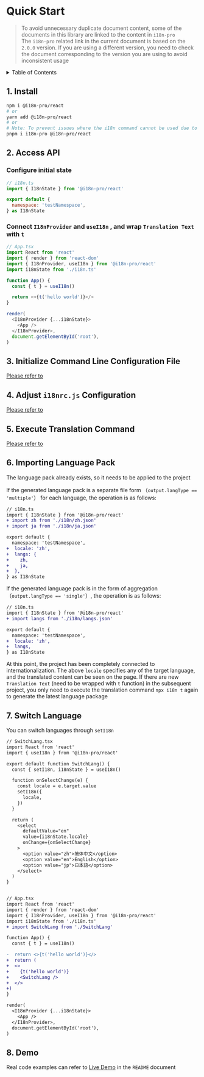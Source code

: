 
# Quick Start

>To avoid unnecessary duplicate document content, some of the documents in this library are linked to the content in  `i18n-pro` <br />The  `i18n-pro`  related link in the current document is based on the  `2.0.0`  version. If you are using a different version, you need to check the document corresponding to the version you are using to avoid inconsistent usage
<details >
  <summary>Table of Contents</summary>

  &emsp;&emsp;[1. Install](#1-install)<br/>
  &emsp;&emsp;[2. Access API](#2-access-api)<br/>
  &emsp;&emsp;&emsp;&emsp;[Configure initial state](#configure-initial-state)<br/>
  &emsp;&emsp;&emsp;&emsp;[Connect  `I18nProvider`  and  `useI18n` , and wrap  `Translation Text`  with  `t` ](#connect--i18nprovider--and--usei18n--and-wrap--translation-text--with--t)<br/>
  &emsp;&emsp;[3. Initialize Command Line Configuration File](#3-initialize-command-line-configuration-file)<br/>
  &emsp;&emsp;[4. Adjust  `i18nrc.js`  Configuration](#4-adjust--i18nrcjs--configuration)<br/>
  &emsp;&emsp;[5. Execute Translation Command](#5-execute-translation-command)<br/>
  &emsp;&emsp;[6. Importing Language Pack](#6-importing-language-pack)<br/>
  &emsp;&emsp;[7. Switch Language](#7-switch-language)<br/>
  &emsp;&emsp;[8. Demo](#8-demo)<br/>

</details>

## 1. Install

```bash
npm i @i18n-pro/react
# or
yarn add @i18n-pro/react
# or
# Note: To prevent issues where the i18n command cannot be used due to ghost dependencies, it is essential to install i18n-pro when using pnpm
pnpm i i18n-pro @i18n-pro/react
```

## 2. Access API

### Configure initial state

```js
// i18n.ts
import { I18nState } from '@i18n-pro/react'

export default {
  namespace: 'testNamespace',
} as I18nState
```

### Connect  `I18nProvider`  and  `useI18n` , and wrap  `Translation Text`  with  `t` 

```js
// App.tsx
import React from 'react'
import { render } from 'react-dom'
import { I18nProvider, useI18n } from '@i18n-pro/react'
import i18nState from './i18n.ts'

function App() {
  const { t } = useI18n()

  return <>{t('hello world')}</>
}

render(
  <I18nProvider {...i18nState}>
    <App />
  </I18nProvider>,
  document.getElementById('root'),
)
```


## 3. Initialize Command Line Configuration File
[Please refer to](https://github.com/i18n-pro/core/blob/v2.0.0/docs/dist/USAGE.md#3-initialize-command-line-configuration-file)

## 4. Adjust  `i18nrc.js`  Configuration
[Please refer to](https://github.com/i18n-pro/core/blob/v2.0.0/docs/dist/USAGE.md#4-adjust--i18nrcjs--configuration)

## 5. Execute Translation Command
[Please refer to](https://github.com/i18n-pro/core/blob/v2.0.0/docs/dist/USAGE.md#5-execute-translation-command)

## 6. Importing Language Pack
The language pack already exists, so it needs to be applied to the project

If the generated language pack is a separate file form （`output.langType == 'multiple'`） for each language, the operation is as follows:
```diff
// i18n.ts
import { I18nState } from '@i18n-pro/react'
+ import zh from './i18n/zh.json'
+ import ja from './i18n/ja.json'

export default {
  namespace: 'testNamespace',
+  locale: 'zh',
+  langs: {
+    zh,
+    ja,
+  },
} as I18nState
```
If the generated language pack is in the form of aggregation （`output.langType == 'single'`）, the operation is as follows:
```diff
// i18n.ts
import { I18nState } from '@i18n-pro/react'
+ import langs from './i18n/langs.json'

export default {
  namespace: 'testNamespace',
+  locale: 'zh',
+  langs,
} as I18nState
```
At this point, the project has been completely connected to internationalization. The above  `locale`  specifies any of the target language, and the translated content can be seen on the page. If there are new  `Translation Text`  (need to be wrapped with  `t`  function) in the subsequent project, you only need to execute the translation command  `npx i18n t`  again to generate the latest language package

## 7. Switch Language
You can switch languages through  `setI18n` 
```diff
// SwitchLang.tsx
import React from 'react'
import { useI18n } from '@i18n-pro/react'

export default function SwitchLang() {
  const { setI18n, i18nState } = useI18n()

  function onSelectChange(e) {
    const locale = e.target.value
    setI18n({
      locale,
    })
  }

  return (
    <select
      defaultValue="en"
      value={i18nState.locale}
      onChange={onSelectChange}
    >
      <option value="zh">简体中文</option>
      <option value="en">English</option>
      <option value="jp">日本語</option>
    </select>
  )
}


// App.tsx
import React from 'react'
import { render } from 'react-dom'
import { I18nProvider, useI18n } from '@i18n-pro/react'
import i18nState from './i18n.ts'
+ import SwitchLang from './SwitchLang'

function App() {
  const { t } = useI18n()

-  return <>{t('hello world')}</>
+  return (
+  <>
+    {t('hello world')}
+    <SwitchLang />
+  </>
+)
}

render(
  <I18nProvider {...i18nState}>
    <App />
  </I18nProvider>,
  document.getElementById('root'),
)
```


## 8. Demo
Real code examples can refer to  [Live Demo](https://github.com/i18n-pro/react/tree/v1.0.0#live-demo)  in the  `README`  document